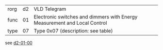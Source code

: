
|    |   |   |
| -- | - | - |
| rorg | d2 | VLD Telegram |
| func | 01 | Electronic switches and dimmers with Energy Measurement and Local Control |
| type | 07 | Type 0x07 (description: see table) |

see [d2-01-00](d2-01-00.md)
  